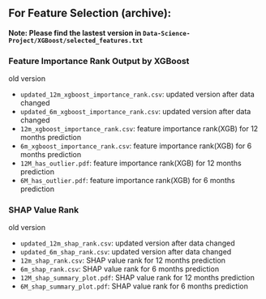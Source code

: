 ## For Feature Selection (archive):

**Note: Please find the lastest version in `Data-Science-Project/XGBoost/selected_features.txt`**

### Feature Importance Rank Output by XGBoost

old version
- `updated_12m_xgboost_importance_rank.csv`: updated version after data changed
- `updated_6m_xgboost_importance_rank.csv`: updated version after data changed
- `12m_xgboost_importance_rank.csv`: feature importance rank(XGB) for 12 months prediction
- `6m_xgboost_importance_rank.csv`: feature importance rank(XGB) for 6 months prediction
- `12M_has_outlier.pdf`: feature importance rank(XGB) for 12 months prediction
- `6M_has_outlier.pdf`: feature importance rank(XGB) for 6 months prediction


### SHAP Value Rank

old version
- `updated_12m_shap_rank.csv`: updated version after data changed
- `updated_6m_shap_rank.csv`: updated version after data changed
- `12m_shap_rank.csv`: SHAP value rank for 12 months prediction
- `6m_shap_rank.csv`: SHAP value rank for 6 months prediction
- `12M_shap_summary_plot.pdf`: SHAP value rank for 12 months prediction
- `6M_shap_summary_plot.pdf`: SHAP value rank for 6 months prediction

